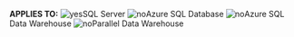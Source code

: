 <Token>**APPLIES TO:** ![yes](media/yes.png)SQL Server ![no](media/no.png)Azure SQL Database ![no](media/no.png)Azure SQL Data Warehouse ![no](media/no.png)Parallel Data Warehouse </Token>

